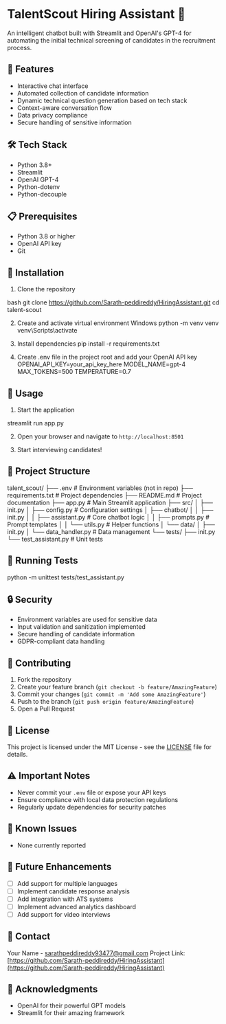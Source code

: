 # TalentScout Hiring Assistant 🤖

An intelligent chatbot built with Streamlit and OpenAI's GPT-4 for automating the initial technical screening of candidates in the recruitment process.

## 🌟 Features

- Interactive chat interface
- Automated collection of candidate information
- Dynamic technical question generation based on tech stack
- Context-aware conversation flow
- Data privacy compliance
- Secure handling of sensitive information

## 🛠️ Tech Stack

- Python 3.8+
- Streamlit
- OpenAI GPT-4
- Python-dotenv
- Python-decouple

## 📋 Prerequisites

- Python 3.8 or higher
- OpenAI API key
- Git

## 🚀 Installation

1. Clone the repository

bash
git clone https://github.com/Sarath-peddireddy/HiringAssistant.git
cd talent-scout

2. Create and activate virtual environment
Windows
python -m venv venv
venv\Scripts\activate

3. Install dependencies
pip install -r requirements.txt


4. Create .env file in the project root and add your OpenAI API key
OPENAI_API_KEY=your_api_key_here
MODEL_NAME=gpt-4
MAX_TOKENS=500
TEMPERATURE=0.7


## 🎯 Usage

1. Start the application

streamlit run app.py

2. Open your browser and navigate to `http://localhost:8501`

3. Start interviewing candidates!

## 📁 Project Structure
talent_scout/
├── .env # Environment variables (not in repo)
├── requirements.txt # Project dependencies
├── README.md # Project documentation
├── app.py # Main Streamlit application
├── src/
│ ├── init.py
│ ├── config.py # Configuration settings
│ ├── chatbot/
│ │ ├── init.py
│ │ ├── assistant.py # Core chatbot logic
│ │ ├── prompts.py # Prompt templates
│ │ └── utils.py # Helper functions
│ └── data/
│ ├── init.py
│ └── data_handler.py # Data management
└── tests/
├── init.py
└── test_assistant.py # Unit tests

## 🧪 Running Tests
python -m unittest tests/test_assistant.py


## 🔒 Security

- Environment variables are used for sensitive data
- Input validation and sanitization implemented
- Secure handling of candidate information
- GDPR-compliant data handling

## 🤝 Contributing

1. Fork the repository
2. Create your feature branch (`git checkout -b feature/AmazingFeature`)
3. Commit your changes (`git commit -m 'Add some AmazingFeature'`)
4. Push to the branch (`git push origin feature/AmazingFeature`)
5. Open a Pull Request

## 📝 License

This project is licensed under the MIT License - see the [LICENSE](LICENSE) file for details.

## ⚠️ Important Notes

- Never commit your `.env` file or expose your API keys
- Ensure compliance with local data protection regulations
- Regularly update dependencies for security patches

## 🐛 Known Issues

- None currently reported

## 🔮 Future Enhancements

- [ ] Add support for multiple languages
- [ ] Implement candidate response analysis
- [ ] Add integration with ATS systems
- [ ] Implement advanced analytics dashboard
- [ ] Add support for video interviews

## 📧 Contact

Your Name - sarathpeddireddy93477@gmail.com
Project Link: [https://github.com/Sarath-peddireddy/HiringAssistant](https://github.com/Sarath-peddireddy/HiringAssistant)

## 🙏 Acknowledgments

- OpenAI for their powerful GPT models
- Streamlit for their amazing framework
